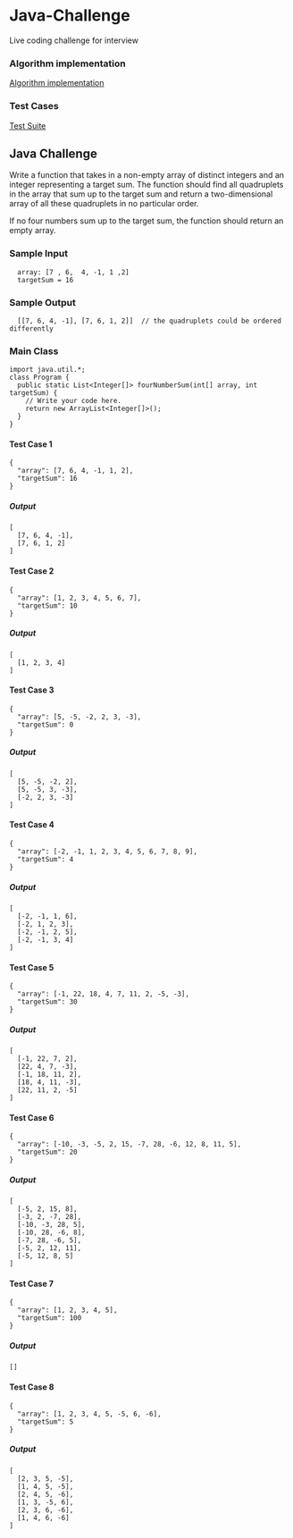 # Java-Challenge

Live coding challenge for interview

### Algorithm implementation
[Algorithm implementation](/src/main/java/me/andrekunitz/challange/Quadruplets.java)

### Test Cases
[Test Suite](/src/test/java/me/andrekunitz/challange/QuadrupletsTest.java)

## Java Challenge

Write a function that takes in a non-empty array of distinct integers and an
integer representing a target sum. The function should find all quadruplets in
the array that sum up to the target sum and return a two-dimensional array of
all these quadruplets in no particular order.

If no four numbers sum up to the target sum, the function should return an
empty array.

### Sample Input
```
  array: [7 , 6,  4, -1, 1 ,2]
  targetSum = 16
```

### Sample Output

```
  [[7, 6, 4, -1], [7, 6, 1, 2]]  // the quadruplets could be ordered differently
```


### Main Class

```
import java.util.*;
class Program {
  public static List<Integer[]> fourNumberSum(int[] array, int targetSum) {
    // Write your code here.
    return new ArrayList<Integer[]>();
  }
}
```


#### Test Case 1
```
{
  "array": [7, 6, 4, -1, 1, 2],
  "targetSum": 16
}
```
##### Output
```
[
  [7, 6, 4, -1],
  [7, 6, 1, 2]
]
```
#### Test Case 2
```
{
  "array": [1, 2, 3, 4, 5, 6, 7],
  "targetSum": 10
}
```
##### Output
```
[
  [1, 2, 3, 4]
]
```
#### Test Case 3
```
{
  "array": [5, -5, -2, 2, 3, -3],
  "targetSum": 0
}
```
##### Output
```
[
  [5, -5, -2, 2],
  [5, -5, 3, -3],
  [-2, 2, 3, -3]
]
```
#### Test Case 4
```
{
  "array": [-2, -1, 1, 2, 3, 4, 5, 6, 7, 8, 9],
  "targetSum": 4
}
```
##### Output
```
[
  [-2, -1, 1, 6],
  [-2, 1, 2, 3],
  [-2, -1, 2, 5],
  [-2, -1, 3, 4]
]
```
#### Test Case 5
```
{
  "array": [-1, 22, 18, 4, 7, 11, 2, -5, -3],
  "targetSum": 30
}
```
##### Output
```
[
  [-1, 22, 7, 2],
  [22, 4, 7, -3],
  [-1, 18, 11, 2],
  [18, 4, 11, -3],
  [22, 11, 2, -5]
]
```
#### Test Case 6
```
{
  "array": [-10, -3, -5, 2, 15, -7, 28, -6, 12, 8, 11, 5],
  "targetSum": 20
}
```
##### Output
```
[
  [-5, 2, 15, 8],
  [-3, 2, -7, 28],
  [-10, -3, 28, 5],
  [-10, 28, -6, 8],
  [-7, 28, -6, 5],
  [-5, 2, 12, 11],
  [-5, 12, 8, 5]
]
```
#### Test Case 7
```
{
  "array": [1, 2, 3, 4, 5],
  "targetSum": 100
}
```
##### Output
```
[]
```
#### Test Case 8
```
{
  "array": [1, 2, 3, 4, 5, -5, 6, -6],
  "targetSum": 5
}
```
##### Output
```
[
  [2, 3, 5, -5],
  [1, 4, 5, -5],
  [2, 4, 5, -6],
  [1, 3, -5, 6],
  [2, 3, 6, -6],
  [1, 4, 6, -6]
]
```